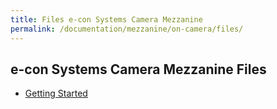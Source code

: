 ```yaml
---
title: Files e-con Systems Camera Mezzanine
permalink: /documentation/mezzanine/on-camera/files/
---
```

## e-con Systems Camera Mezzanine Files

- [Getting Started](files/e-CAM50_CU96_Getting_Started_Manual.pdf)
